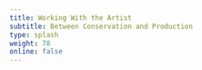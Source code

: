 ```yaml
---
title: Working With the Artist
subtitle: Between Conservation and Production
type: splash
weight: 78
online: false
---
```

